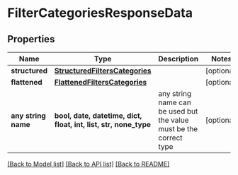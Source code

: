 # FilterCategoriesResponseData


## Properties
Name | Type | Description | Notes
------------ | ------------- | ------------- | -------------
**structured** | [**StructuredFiltersCategories**](StructuredFiltersCategories.md) |  | [optional] 
**flattened** | [**FlattenedFiltersCategories**](FlattenedFiltersCategories.md) |  | [optional] 
**any string name** | **bool, date, datetime, dict, float, int, list, str, none_type** | any string name can be used but the value must be the correct type | [optional]

[[Back to Model list]](../README.md#documentation-for-models) [[Back to API list]](../README.md#documentation-for-api-endpoints) [[Back to README]](../README.md)


